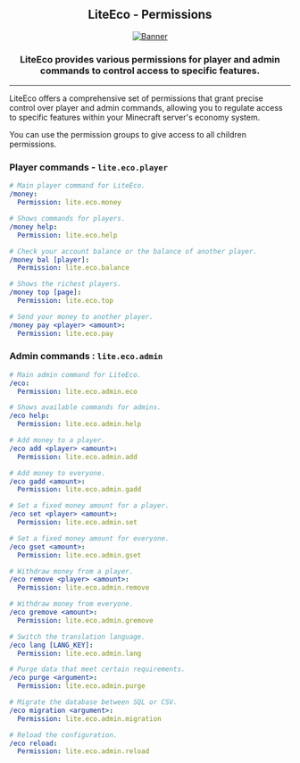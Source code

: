<div align=center>

## LiteEco - Permissions

[![Banner]](https://github.com/EncryptSL/LiteEco)

### LiteEco provides various permissions for player and admin commands to control access to specific features.
</div>

---

LiteEco offers a comprehensive set of permissions that grant precise control over player and admin commands, allowing you to regulate access to specific features within your Minecraft server's economy system.

[//]: # (With these fine-grained permissions, you can customize the gameplay experience, ensuring a fair and balanced economic environment for all players.)

You can use the permission groups to give access to all children permissions.

### Player commands - `lite.eco.player`

```YAML
# Main player command for LiteEco.
/money:
  Permission: lite.eco.money

# Shows commands for players.
/money help:
  Permission: lite.eco.help

# Check your account balance or the balance of another player.
/money bal [player]:
  Permission: lite.eco.balance

# Shows the richest players.
/money top [page]:
  Permission: lite.eco.top

# Send your money to another player.
/money pay <player> <amount>:
  Permission: lite.eco.pay
```

### Admin commands : `lite.eco.admin`

```YAML
# Main admin command for LiteEco.
/eco:
  Permission: lite.eco.admin.eco

# Shows available commands for admins.
/eco help:
  Permission: lite.eco.admin.help

# Add money to a player.
/eco add <player> <amount>:
  Permission: lite.eco.admin.add

# Add money to everyone.
/eco gadd <amount>:
  Permission: lite.eco.admin.gadd

# Set a fixed money amount for a player.
/eco set <player> <amount>:
  Permission: lite.eco.admin.set

# Set a fixed money amount for everyone.
/eco gset <amount>:
  Permission: lite.eco.admin.gset

# Withdraw money from a player.
/eco remove <player> <amount>:
  Permission: lite.eco.admin.remove

# Withdraw money from everyone.
/eco gremove <amount>:
  Permission: lite.eco.admin.gremove

# Switch the translation language.
/eco lang [LANG_KEY]:
  Permission: lite.eco.admin.lang

# Purge data that meet certain requirements.
/eco purge <argument>:
  Permission: lite.eco.admin.purge

# Migrate the database between SQL or CSV.
/eco migration <argument>:
  Permission: lite.eco.admin.migration

# Reload the configuration.
/eco reload:
  Permission: lite.eco.admin.reload
```

[Banner]: https://i.ibb.co/gvpv3CX/LiteEco.jpg